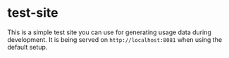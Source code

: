 # test-site

This is a simple test site you can use for generating usage data during development. It is being served on `http://localhost:8081` when using the default setup.
